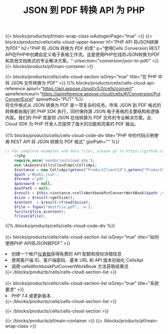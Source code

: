 ﻿---
title:  JSON 到 PDF 转换 API 为 PHP
description: 用于 Microsoft Excel 和 OpenOffice Calc 的云 API 和 SDK。将电子表格转换为其他格式文件。
url: /zh/php/conversion/json-to-pdf/
---
{{< blocks/products/pf/main-wrap-class isAutogenPage="true" >}}
{{< blocks/products/cells/cells-cloud-upper-banner h1="PHP API 将JSON转换为PDF" h2="PHP 将 JSON 转换为 PDF 的库" p="使用Cells Conversion REST API在PHP中创建自定义电子表格工作流。这是使用PHP在线将JSON转换为PDF和其他文档格式的专业解决方案。" urlsection="conversion/json-to-pdf/" >}}
{{< blocks/products/pf/main-container >}}

{{< blocks/products/cells/cells-cloud-section isGrey="true" title="在 PHP 中将 JSON 文件转换为 PDF" >}}
{{% blocks/products/cells/cells-cloud-api-reference apiurl="https://api.aspose.cloud/v3.0/cells/convert" apireferenceurl="https://apireference.aspose.cloud/cells/#/Conversion/PutConvertExcel" apimethod="PUT" %}}
<br/>
将文件格式从 JSON 转换为 PDF 是一项复杂的任务。所有 JSON 到 PDF 格式的转换都由我们的 PHP SDK 执行，同时保持源 JSON 电子表格的主要结构和逻辑内容。我们的 PHP 库是将 JSON 在线转换为 PDF 文件的专业解决方案。此 Cloud SDK 为 PHP 开发人员提供了强大的功能和完美的 PDF 输出。
<br/>
<br/>
{{% blocks/products/cells/cells-cloud-code-div title="PHP 中的代码示例使用 REST API 将 JSON 转换为 PDF 格式" gistPath="" %}}
 
```php
// For complete examples and data files, please go to https://github.com/aspose-cells-cloud/aspose-cells-cloud-php/
    <?php
    require_once('vendor\autoload.php');
    use \Aspose\Cells\Cloud\Api\CellsApi;
    $instance = new CellsApi(getenv("ProductClientId"),getenv("ProductClientSecret"));
    $path ='Book1.json';    
    $format ='pdf';
    $password = null;
    $outPath = null;      
    $result = $this->instance->cellsWorkbookPutConvertWorkBook($path ,$format, $password,  $outPath);
    $size = $result->getSize();
    $content  = $result->fread($size);
    $file = fopen("destfile.pdf", 'w');
    fwrite($file,$content);
    fclose($file);
```
 
{{% /blocks/products/cells/cells-cloud-code-div %}}
<br/>
<br/>
{{< blocks/products/cells/cells-cloud-section-list isGrey="true" title="如何使用PHP API将JSON转PDF" >}}
<li>创建一个帐户<a href="https://dashboard.aspose.cloud/">仪表板</a>获得免费的 API 配额和授权详细信息</li>
<li>使用客户端 ID、客户端密码、基本 URL 和 API 版本初始化 CellsApi</li>
<li>调用 cellsWorkbookPutConvertWorkBook 方法获取结果流</li>
{{< /blocks/products/cells/cells-cloud-section-list >}}
<br/>
<br/>
{{< blocks/products/cells/cells-cloud-section-list isGrey="true" title="系统要求" >}}
<li>PHP 7.4 或更新版本</li>
{{< /blocks/products/cells/cells-cloud-section-list >}}

{{< /blocks/products/cells/cells-cloud-section >}}

{{< /blocks/products/pf/main-container >}}
{{< /blocks/products/pf/main-wrap-class >}}
